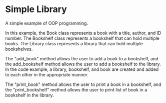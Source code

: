 # Simple Library 

A simple example of OOP programming.

In this example, the Book class represents a book with a title, author, and ID number. The Bookshelf class represents a bookshelf that can hold multiple books. The Library class represents a library that can hold multiple bookshelves.

The "add_book" method allows the user to add a book to a bookshelf, and the add_bookshelf method allows the user to add a bookshelf to the library. In the code example, a library, bookshelf, and book are created and added to each other in the appropriate manner.

The "print_book" method allows the user to print a book in a bookshelf, and the "print_bookshelf" method allows the user to print list of book in a bookshelf in the library. 
